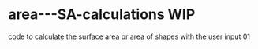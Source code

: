 # area---SA-calculations WIP
code to calculate the surface area or area of shapes with the user input 
01
